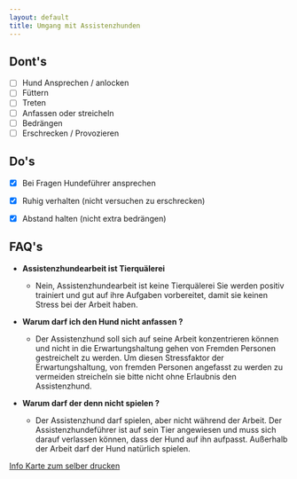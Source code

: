 ```yaml
---
layout: default
title: Umgang mit Assistenzhunden
---
```

## Dont's

* [ ] Hund Ansprechen / anlocken
* [ ] Füttern
* [ ] Treten
* [ ] Anfassen oder streicheln
* [ ] Bedrängen
* [ ] Erschrecken / Provozieren

## Do's

* [X] Bei Fragen Hundeführer ansprechen
* [X] Ruhig verhalten (nicht versuchen zu erschrecken)
* [X] Abstand halten (nicht extra bedrängen)


## FAQ's

* **Assistenzhundearbeit ist Tierquälerei**

  * Nein, Assistenzhundearbeit ist keine Tierquälerei
    Sie werden positiv trainiert und gut auf ihre Aufgaben vorbereitet, damit sie keinen Stress bei der Arbeit haben.
* **Warum darf ich den Hund nicht anfassen ?**

  * Der Assistenzhund soll sich auf seine Arbeit konzentrieren können und nicht in die Erwartungshaltung gehen von Fremden Personen gestreichelt zu werden. Um diesen Stressfaktor der Erwartungshaltung, von fremden Personen angefasst zu werden zu vermeiden streicheln sie bitte nicht ohne Erlaubnis den Assistenzhund.
* **Warum darf der denn nicht spielen ?**

  * Der Assistenzhund darf spielen, aber nicht während der Arbeit. Der Assistenzhundeführer ist auf sein Tier angewiesen und muss sich darauf verlassen können, dass der Hund auf ihn aufpasst.
    Außerhalb der Arbeit darf der Hund natürlich spielen.


[Info Karte zum selber drucken](https://www.canva.com/design/DAEm-lCv7zo/WNt4UWirpg0qfGkXMSTEKw/view?utm_content=DAEm-lCv7zo&utm_campaign=designshare&utm_medium=link&utm_source=sharebuttonhttps:/)
